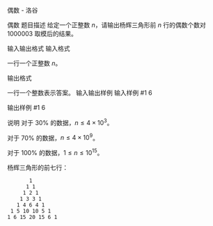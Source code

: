 



偶数 - 洛谷














偶数
题目描述
给定一个正整数 $n$，请输出杨辉三角形前 $n$ 行的偶数个数对 $1000003$ 取模后的结果。

输入输出格式
输入格式

一行一个正整数 $n$。

输出格式

一行一个整数表示答案。
输入输出样例
输入样例 #1
6

输出样例 #1
6

说明
对于 $30\%$ 的数据，$n\le 4\times 10^3$。

对于 $70\%$ 的数据，$n\le 4\times 10^9$。

对于 $100\%$ 的数据，$1\le n\le 10^{15}$。

杨辉三角形的前七行：

```plain
       1
      1 1
     1 2 1
    1 3 3 1
   1 4 6 4 1
 1 5 10 10 5 1
1 6 15 20 15 6 1
```






